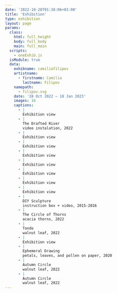 ```yaml
---
date: '2022-10-28T01:38:06+03:00'
title: 'Exhibition'
type: exhibition
layout: page
params:
  class:
    html: full_height
    body: full_body
    main: full_main
  scripts:
    - oneExhib.js
  isModule: true  
  data:
    exhibname: camiliafilipov
    artistname:
      - firstname: Camilia
        lastname: Filipov
    namepath: 
      - filipov.svg
    date: '28 Oct 2022 — 18 Jan 2023'
    images: 16
    captions:
      - |
        Exhibition view
      - |
        The Drafted River
        video instalation, 2022
      - |
        Exhibition view
      - |
        Exhibition view
      - |
        Exhibition view
      - |
        Exhibition view
      - |
        Exhibition view
      - |
        Exhibition view
      - |
        Exhibition view
      - |
        DIY Sculpture
        instruction box + video, 2015-2016
      - |
        The Circle of Thorns
        acacia thorns, 2022
      - |
        Tondo
        walnut leaf, 2022
      - |
        Exhibition view
      - |
        Ephemeral Drawing
        petals, leaves, and pollen on paper, 2020
      - |
        Autumn Circle
        walnut leaf, 2022
      - |
        Autumn Circle
        walnut leaf, 2022
---
```

